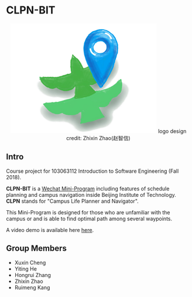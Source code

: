 # CLPN-BIT

<p align="center">
  <img src="logo.png" width="400" height="300" />
  logo design credit: Zhixin Zhao(赵智信)
</p>

## Intro

Course project for 103063112 Introduction to Software Engineering (Fall 2018). 

**CLPN-BIT** is a [Wechat Mini-Program](https://mp.weixin.qq.com/cgi-bin/wx) including features of schedule planning and campus navigation inside Beijing Institute of Technology. **CLPN** stands for "Campus Life Planner and Navigator". 

This Mini-Program is designed for those who are unfamiliar with the campus or and is able to find optimal path among several waypoints.

A video demo is available here [here]().

## Group Members

- Xuxin Cheng
- Yiting He
- Hongrui Zhang
- Zhixin Zhao
- Ruimeng Kang





